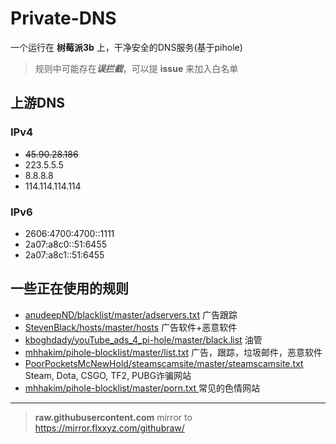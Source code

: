 # Private-DNS

一个运行在 **树莓派3b** 上，干净安全的DNS服务(基于pihole)

> 规则中可能存在***误拦截***，可以提 **issue** 来加入白名单

## 上游DNS

### IPv4

- ~~45.90.28.186~~
- 223.5.5.5
- 8.8.8.8
- 114.114.114.114

### IPv6
- 2606:4700:4700::1111
- 2a07:a8c0::51:6455
- 2a07:a8c1::51:6455

## 一些正在使用的规则

- [anudeepND/blacklist/master/adservers.txt](https://raw.githubusercontent.com/anudeepND/blacklist/master/adservers.txt) 广告跟踪
- [StevenBlack/hosts/master/hosts](https://raw.githubusercontent.com/StevenBlack/hosts/master/hosts) 广告软件+恶意软件
- [kboghdady/youTube_ads_4_pi-hole/master/black.list](https://raw.githubusercontent.com/kboghdady/youTube_ads_4_pi-hole/master/black.list) 油管
- [mhhakim/pihole-blocklist/master/list.txt](https://raw.githubusercontent.com/mhhakim/pihole-blocklist/master/list.txt) 广告，跟踪，垃圾邮件，恶意软件
- [PoorPocketsMcNewHold/steamscamsite/master/steamscamsite.txt](https://raw.githubusercontent.com/PoorPocketsMcNewHold/steamscamsite/master/steamscamsite.txt) Steam, Dota, CSGO, TF2, PUBG诈骗网站
- [mhhakim/pihole-blocklist/master/porn.txt
](https://raw.githubusercontent.com/mhhakim/pihole-blocklist/master/porn.txt) 常见的色情网站

---

> **raw.githubusercontent.com** mirror to https://mirror.flxxyz.com/githubraw/
